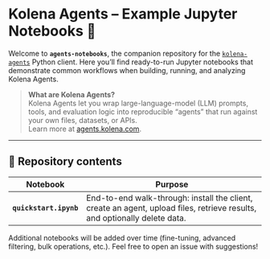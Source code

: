 # Kolena Agents – Example Jupyter Notebooks 📓

Welcome to **`agents-notebooks`**, the companion repository for the
[`kolena-agents`](https://pypi.org/project/kolena-agents/) Python client.
Here you’ll find ready-to-run Jupyter notebooks that demonstrate common
workflows when building, running, and analyzing Kolena Agents.

> **What are Kolena Agents?**  
> Kolena Agents let you wrap large-language-model (LLM) prompts, tools, and
> evaluation logic into reproducible “agents” that run against your own
> files, datasets, or APIs.  
> Learn more at [agents.kolena.com](https://agents.kolena.com).

---

## 📂 Repository contents

| Notebook | Purpose |
|----------|---------|
| **`quickstart.ipynb`** | End-to-end walk-through: install the client, create an agent, upload files, retrieve results, and optionally delete data. |

Additional notebooks will be added over time (fine-tuning, advanced
filtering, bulk operations, etc.). Feel free to open an issue with
suggestions!
